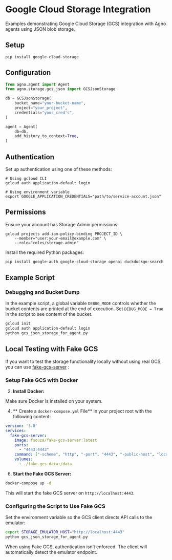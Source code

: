 # Google Cloud Storage Integration

Examples demonstrating Google Cloud Storage (GCS) integration with Agno agents using JSON blob storage.

## Setup

```shell
pip install google-cloud-storage
```

## Configuration

```python
from agno.agent import Agent
from agno.storage.gcs_json import GCSJsonStorage

db = GCSJsonStorage(
    bucket_name="your-bucket-name",
    project="your_project",
    credentials="your_cred's",
)

agent = Agent(
    db=db,
    add_history_to_context=True,
)
```

## Authentication

Set up authentication using one of these methods:

```shell
# Using gcloud CLI
gcloud auth application-default login

# Using environment variable
export GOOGLE_APPLICATION_CREDENTIALS="path/to/service-account.json"
```

## Permissions

Ensure your account has Storage Admin permissions:

```shell
gcloud projects add-iam-policy-binding PROJECT_ID \
    --member="user:your-email@example.com" \
    --role="roles/storage.admin"
```


Install the required Python packages:


```bash
pip install google-auth google-cloud-storage openai duckduckgo-search
```


## Example Script

### Debugging and Bucket Dump

In the example script, a global variable `DEBUG_MODE` controls whether the bucket contents are printed at the end of execution.
Set `DEBUG_MODE = True` in the script to see content of the bucket.

```bash
gcloud init
gcloud auth application-default login
python gcs_json_storage_for_agent.py
```

## Local Testing with Fake GCS

If you want to test the storage functionality locally without using real GCS, you can use [fake-gcs-server](https://github.com/fsouza/fake-gcs-server) :

### Setup Fake GCS with Docker


2. **Install Docker:**

Make sure Docker is installed on your system.

4. **
Create a `docker-compose.yml` File**  in your project root with the following content:


```yaml
version: '3.8'
services:
  fake-gcs-server:
    image: fsouza/fake-gcs-server:latest
    ports:
      - "4443:4443"
    command: ["-scheme", "http", "-port", "4443", "-public-host", "localhost"]
    volumes:
      - ./fake-gcs-data:/data
```

6. **Start the Fake GCS Server:**


```bash
docker-compose up -d
```

This will start the fake GCS server on `http://localhost:4443`.


### Configuring the Script to Use Fake GCS


Set the environment variable so the GCS client directs API calls to the emulator:



```bash
export STORAGE_EMULATOR_HOST="http://localhost:4443"
python gcs_json_storage_for_agent.py
```


When using Fake GCS, authentication isn’t enforced. The client will automatically detect the emulator endpoint.
